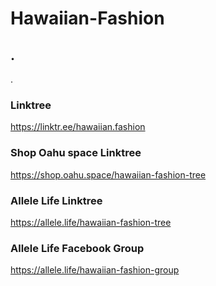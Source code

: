 # Hawaiian-Fashion
.
-

.


### Linktree
https://linktr.ee/hawaiian.fashion

### Shop Oahu space Linktree
https://shop.oahu.space/hawaiian-fashion-tree

### Allele Life Linktree
https://allele.life/hawaiian-fashion-tree

### Allele Life Facebook Group
https://allele.life/hawaiian-fashion-group



